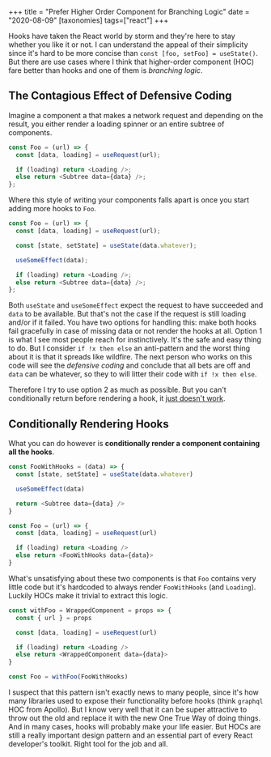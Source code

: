 +++
title = "Prefer Higher Order Component for Branching Logic"
date = "2020-08-09"
[taxonomies]
tags=["react"]
+++

Hooks have taken the React world by storm and they're here to stay whether you like it or not. I can understand the appeal of their simplicity since it's hard to be more concise than `const [foo, setFoo] = useState()`. But there are use cases where I think that higher-order component (HOC) fare better than hooks and one of them is _branching logic_.

## The Contagious Effect of Defensive Coding

Imagine a component a that makes a network request and depending on the result, you either render a loading spinner or an entire subtree of components.

```javascript
const Foo = (url) => {
  const [data, loading] = useRequest(url);

  if (loading) return <Loading />;
  else return <Subtree data={data} />;
};
```

Where this style of writing your components falls apart is once you start adding more hooks to `Foo`.

```javascript
const Foo = (url) => {
  const [data, loading] = useRequest(url);

  const [state, setState] = useState(data.whatever);

  useSomeEffect(data);

  if (loading) return <Loading />;
  else return <Subtree data={data} />;
};
```

Both `useState` and `useSomeEffect` expect the request to have succeeded and `data` to be available. But that's not the case if the request is still loading and/or if it failed. You have two options for handling this: make both hooks fail gracefully in case of missing data or not render the hooks at all. Option 1 is what I see most people reach for instinctively. It's the safe and easy thing to do. But I consider `if !x then else` an anti-pattern and the worst thing about it is that it spreads like wildfire. The next person who works on this code will see the _defensive coding_ and conclude that all bets are off and `data` can be whatever, so they to will litter their code with `if !x then else`.

Therefore I try to use option 2 as much as possible. But you can't conditionally return before rendering a hook, it [just doesn't work](https://reactjs.org/docs/hooks-rules.html#only-call-hooks-at-the-top-level).

## Conditionally Rendering Hooks

What you can do however is **conditionally render a component containing all the hooks**.

```javascript
const FooWithHooks = (data) => {
  const [state, setState] = useState(data.whatever)

  useSomeEffect(data)

  return <Subtree data={data} />
}

const Foo = (url) => {
  const [data, loading] = useRequest(url)

  if (loading) return <Loading />
  else return <FooWithHooks data={data}>
}
```

What's unsatisfying about these two components is that `Foo` contains very little code but it's hardcoded to always render `FooWithHooks` (and `Loading`). Luckily HOCs make it trivial to extract this logic.

```javascript
const withFoo = WrappedComponent = props => {
  const { url } = props

  const [data, loading] = useRequest(url)

  if (loading) return <Loading />
  else return <WrappedComponent data={data}>
}

const Foo = withFoo(FooWithHooks)
```

I suspect that this pattern isn't exactly news to many people, since it's how many libraries used to expose their functionality before hooks (think `graphql` HOC from Apollo). But I know very well that it can be super attractive to throw out the old and replace it with the new One True Way of doing things. And in many cases, hooks will probably make your life easier. But HOCs are still a really important design pattern and an essential part of every React developer's toolkit. Right tool for the job and all.

